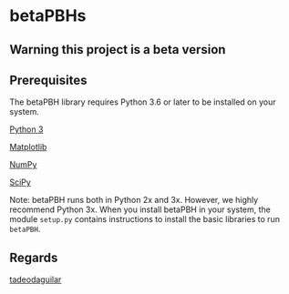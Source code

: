 # betaPBHs
## Warning this project is a beta version


## Prerequisites

The betaPBH library requires Python 3.6 or later to be installed on your system.

[Python 3](https://www.python.org/downloads/)

[Matplotlib](https://matplotlib.org/stable/users/installing/index.html)

[NumPy](https://numpy.org/install/)

[SciPy](https://scipy.org/install/)

Note: betaPBH runs both in Python 2x and 3x. However, we highly recommend Python 3x. When you install betaPBH in your system, the module `setup.py` contains instructions to install the basic libraries to run `betaPBH`.


## Regards

[tadeodaguilar](https://www.linkedin.com/in/tadeodaguilar/)

